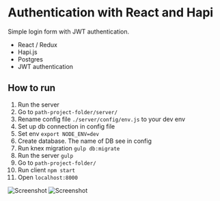 # Authentication with React and Hapi

Simple login form with JWT authentication.

- React / Redux
- Hapi.js
- Postgres
- JWT authentication

## How to run
1. Run the server 
  1. Go to `path-project-folder/server/` 
  1. Rename config file `./server/config/env.js` to your dev env
  1. Set up db connection in config file
  1. Set env `export NODE_ENV=dev`
  1. Create database. The name of DB see in config
  1. Run knex migration `gulp db:migrate`
  1. Run the server `gulp`
1. Go to `path-project-folder/`
1. Run client `npm start`
1. Open `localhost:8000`

![Screenshot](https://dl.dropboxusercontent.com/u/52699014/git/react-auth.PNG)
![Screenshot](https://dl.dropboxusercontent.com/u/52699014/git/react-auth2.PNG)
